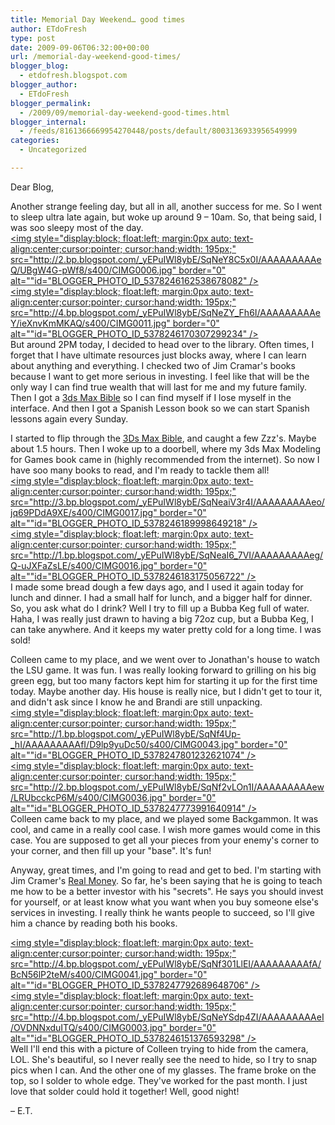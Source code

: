 ```yaml
---
title: Memorial Day Weekend… good times
author: ETdoFresh
type: post
date: 2009-09-06T06:32:00+00:00
url: /memorial-day-weekend-good-times/
blogger_blog:
  - etdofresh.blogspot.com
blogger_author:
  - ETdoFresh
blogger_permalink:
  - /2009/09/memorial-day-weekend-good-times.html
blogger_internal:
  - /feeds/8161366669954270448/posts/default/8003136933956549999
categories:
  - Uncategorized

---
```

Dear Blog,

Another strange feeling day, but all in all, another success for me. So I went to sleep ultra late again, but woke up around 9 &#8211; 10am. So, that being said, I was soo sleepy most of the day.  
[<img style="display:block; float:left; margin:0px auto; text-align:center;cursor:pointer; cursor:hand;width: 195px;" src="http://2.bp.blogspot.com/_yEPuIWl8ybE/SqNeY8C5x0I/AAAAAAAAAeQ/UBgW4G-pWf8/s400/CIMG0006.jpg" border="0" alt=""id="BLOGGER_PHOTO_ID_5378246162538678082" />][1]  
[<img style="display:block; float:left; margin:0px auto; text-align:center;cursor:pointer; cursor:hand;width: 195px;" src="http://4.bp.blogspot.com/_yEPuIWl8ybE/SqNeZY_Fh6I/AAAAAAAAAeY/ieXnvKmMKAQ/s400/CIMG0011.jpg" border="0" alt=""id="BLOGGER_PHOTO_ID_5378246170307299234" />][2]  
But around 2PM today, I decided to head over to the library. Often times, I forget that I have ultimate resources just blocks away, where I can learn about anything and everything. I checked two of Jim Cramar's books because I want to get more serious in investing. I feel like that will be the only way I can find true wealth that will last for me and my future family. Then I got a [3ds Max Bible][3] so I can find myself if I lose myself in the interface. And then I got a Spanish Lesson book so we can start Spanish lessons again every Sunday.

I started to flip through the [3Ds Max Bible][3], and caught a few Zzz's. Maybe about 1.5 hours. Then I woke up to a doorbell, where my 3ds Max Modeling for Games book came in (highly recommended from the internet). So now I have soo many books to read, and I'm ready to tackle them all!  
[<img style="display:block; float:left; margin:0px auto; text-align:center;cursor:pointer; cursor:hand;width: 195px;" src="http://3.bp.blogspot.com/_yEPuIWl8ybE/SqNeaiV3r4I/AAAAAAAAAeo/jq69PDdA9XE/s400/CIMG0017.jpg" border="0" alt=""id="BLOGGER_PHOTO_ID_5378246189998649218" />][4]  
[<img style="display:block; float:left; margin:0px auto; text-align:center;cursor:pointer; cursor:hand;width: 195px;" src="http://1.bp.blogspot.com/_yEPuIWl8ybE/SqNeaI6_7VI/AAAAAAAAAeg/Q-uJXFaZsLE/s400/CIMG0016.jpg" border="0" alt=""id="BLOGGER_PHOTO_ID_5378246183175056722" />][5]  
I made some bread dough a few days ago, and I used it again today for lunch and dinner. I had a small half for lunch, and a bigger half for dinner. So, you ask what do I drink? Well I try to fill up a Bubba Keg full of water. Haha, I was really just drawn to having a big 72oz cup, but a Bubba Keg, I can take anywhere. And it keeps my water pretty cold for a long time. I was sold!

Colleen came to my place, and we went over to Jonathan's house to watch the LSU game. It was fun. I was really looking forward to grilling on his big green egg, but too many factors kept him for starting it up for the first time today. Maybe another day. His house is really nice, but I didn't get to tour it, and didn't ask since I know he and Brandi are still unpacking.  
[<img style="display:block; float:left; margin:0px auto; text-align:center;cursor:pointer; cursor:hand;width: 195px;" src="http://1.bp.blogspot.com/_yEPuIWl8ybE/SqNf4Up-_hI/AAAAAAAAAfI/D9lp9yuDc50/s400/CIMG0043.jpg" border="0" alt=""id="BLOGGER_PHOTO_ID_5378247801232621074" />][6]  
[<img style="display:block; float:left; margin:0px auto; text-align:center;cursor:pointer; cursor:hand;width: 195px;" src="http://2.bp.blogspot.com/_yEPuIWl8ybE/SqNf2vLOn1I/AAAAAAAAAew/LRUbcckcP6M/s400/CIMG0036.jpg" border="0" alt=""id="BLOGGER_PHOTO_ID_5378247773991640914" />][7]  
Colleen came back to my place, and we played some Backgammon. It was cool, and came in a really cool case. I wish more games would come in this case. You are supposed to get all your pieces from your enemy's corner to your corner, and then fill up your "base". It's fun!

Anyway, great times, and I'm going to read and get to bed. I'm starting with Jim Cramer's [Real Money][8]. So far, he's been saying that he is going to teach me how to be a better investor with his "secrets". He says you should invest for yourself, or at least know what you want when you buy someone else's services in investing. I really think he wants people to succeed, so I'll give him a chance by reading both his books.

[<img style="display:block; float:left; margin:0px auto; text-align:center;cursor:pointer; cursor:hand;width: 195px;" src="http://4.bp.blogspot.com/_yEPuIWl8ybE/SqNf301LlEI/AAAAAAAAAfA/BcN56lP2teM/s400/CIMG0041.jpg" border="0" alt=""id="BLOGGER_PHOTO_ID_5378247792689648706" />][9]  
[<img style="display:block; float:left; margin:0px auto; text-align:center;cursor:pointer; cursor:hand;width: 195px;" src="http://4.bp.blogspot.com/_yEPuIWl8ybE/SqNeYSdp4ZI/AAAAAAAAAeI/OVDNNxduITQ/s400/CIMG0003.jpg" border="0" alt=""id="BLOGGER_PHOTO_ID_5378246151376593298" />][10]  
Well I'll end this with a picture of Colleen trying to hide from the camera, LOL. She's beautiful, so I never really see the need to hide, so I try to snap pics when I can. And the other one of my glasses. The frame broke on the top, so I solder to whole edge. They've worked for the past month. I just love that solder could hold it together! Well, good night!

&#8211; E.T.

 [1]: http://2.bp.blogspot.com/_yEPuIWl8ybE/SqNeY8C5x0I/AAAAAAAAAeQ/UBgW4G-pWf8/s1600/CIMG0006.jpg
 [2]: http://4.bp.blogspot.com/_yEPuIWl8ybE/SqNeZY_Fh6I/AAAAAAAAAeY/ieXnvKmMKAQ/s1600/CIMG0011.jpg
 [3]: http://www.amazon.com/3ds-Max-Bible-Kelly-Murdock/dp/0470100893
 [4]: http://3.bp.blogspot.com/_yEPuIWl8ybE/SqNeaiV3r4I/AAAAAAAAAeo/jq69PDdA9XE/s1600/CIMG0017.jpg
 [5]: http://1.bp.blogspot.com/_yEPuIWl8ybE/SqNeaI6_7VI/AAAAAAAAAeg/Q-uJXFaZsLE/s1600/CIMG0016.jpg
 [6]: http://1.bp.blogspot.com/_yEPuIWl8ybE/SqNf4Up-_hI/AAAAAAAAAfI/D9lp9yuDc50/s1600/CIMG0043.jpg
 [7]: http://2.bp.blogspot.com/_yEPuIWl8ybE/SqNf2vLOn1I/AAAAAAAAAew/LRUbcckcP6M/s1600/CIMG0036.jpg
 [8]: http://www.amazon.com/Jim-Cramers-Real-Money-Investing/dp/0743224892
 [9]: http://4.bp.blogspot.com/_yEPuIWl8ybE/SqNf301LlEI/AAAAAAAAAfA/BcN56lP2teM/s1600/CIMG0041.jpg
 [10]: http://4.bp.blogspot.com/_yEPuIWl8ybE/SqNeYSdp4ZI/AAAAAAAAAeI/OVDNNxduITQ/s1600/CIMG0003.jpg